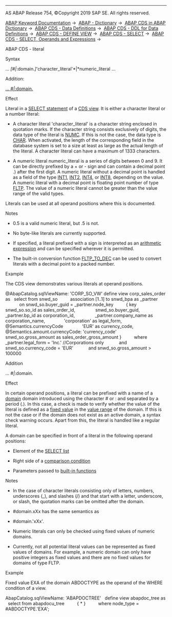   

* * *

AS ABAP Release 754, ©Copyright 2019 SAP SE. All rights reserved.

[ABAP Keyword Documentation](javascript:call_link\('abenabap.htm'\)) →  [ABAP - Dictionary](javascript:call_link\('abenabap_dictionary.htm'\)) →  [ABAP CDS in ABAP Dictionary](javascript:call_link\('abencds.htm'\)) →  [ABAP CDS - Data Definitions](javascript:call_link\('abenddic_cds_entities.htm'\)) →  [ABAP CDS - DDL for Data Definitions](javascript:call_link\('abencds_f1_ddl_syntax.htm'\)) →  [ABAP CDS - DEFINE VIEW](javascript:call_link\('abencds_f1_define_view.htm'\)) →  [ABAP CDS - SELECT](javascript:call_link\('abencds_f1_select_statement.htm'\)) →  [ABAP CDS - SELECT, Operands and Expressions](javascript:call_link\('abencds_operands_and_expressions.htm'\)) → 

ABAP CDS - literal

Syntax

... *\[*#*|*:domain.*\]*'character\_literal'*|*numeric\_literal ...

Addition:

[... #*|*:domain.](#!ABAP_ONE_ADD@1@)

Effect

Literal in a [SELECT statement](javascript:call_link\('abencds_f1_select_statement.htm'\)) of a [CDS view](javascript:call_link\('abencds_view_glosry.htm'\) "Glossary Entry"). It is either a character literal or a number literal:

-   A character literal 'character\_literal' is a character string enclosed in quotation marks. If the character string consists exclusively of digits, the data type of the literal is [NUMC](javascript:call_link\('abenddic_builtin_types.htm'\)). If this is not the case, the data type is [CHAR](javascript:call_link\('abenddic_builtin_types.htm'\)). When activated, the length of the corresponding field in the database system is set to a size at least as large as the actual length of the literal. A character literal can have a maximum of 1333 characters.

-   A numeric literal numeric\_literal is a series of digits between 0 and 9. It can be directly prefixed by a + or \- sign and can contain a decimal point .) after the first digit. A numeric literal without a decimal point is handled as a field of the type [INT1](javascript:call_link\('abenddic_builtin_types.htm'\)), [INT2](javascript:call_link\('abenddic_builtin_types.htm'\)), [INT4](javascript:call_link\('abenddic_builtin_types.htm'\)), or [INT8](javascript:call_link\('abenddic_builtin_types.htm'\)), depending on the value. A numeric literal with a decimal point is floating point number of type [FLTP](javascript:call_link\('abenddic_builtin_types.htm'\)). The value of a numeric literal cannot be greater than the value range of the valid types.

Literals can be used at all operand positions where this is documented.

Notes

-   0.5 is a valid numeric literal, but .5 is not.

-   No byte-like literals are currently supported.

-   If specified, a literal prefixed with a sign is interpreted as an [arithmetic expression](javascript:call_link\('abencds_f1_arithmetic_expression.htm'\)) and can be specified wherever it is permitted.

-   The built-in conversion function [FLTP\_TO\_DEC](javascript:call_link\('abencds_f1_conv_func_types.htm'\)) can be used to convert literals with a decimal point to a packed number.

Example

The CDS view demonstrates various literals at operand positions.

@AbapCatalog.sqlViewName: 'CORP\_SO\_VW'
define view corp\_sales\_order as
  select from snwd\_so
         association \[1..1\] to snwd\_bpa as \_partner
           on snwd\_so.buyer\_guid = \_partner.node\_key
         { key snwd\_so.so\_id as sales\_order\_id,
               snwd\_so.buyer\_guid,
               \_partner.bp\_id as corporation\_id,
               \_partner.company\_name as corporation\_name,
              'corporation' as legal\_form,
             @Semantics.currencyCode
              'EUR' as currency\_code,
             @Semantics.amount.currencyCode: 'currency\_code'
               snwd\_so.gross\_amount as sales\_order\_gross\_amount }
         where \_partner.legal\_form = 'Inc.' //Corporations only
           and snwd\_so.currency\_code = 'EUR'
           and snwd\_so.gross\_amount > 100000

Addition

... #*|*:domain.

Effect

In certain operand positions, a literal can be prefixed with a name of a [domain](javascript:call_link\('abendomain_glosry.htm'\) "Glossary Entry") domain introduced using the character # or : and separated by a period (.). In this case, a check is made to verify whether the value of the literal is defined as a [fixed value](javascript:call_link\('abenfixed_value_glosry.htm'\) "Glossary Entry") in the [value range](javascript:call_link\('abenddic_domains_sema.htm'\)) of the domain. If this is not the case or if the domain does not exist as an active domain, a syntax check warning occurs. Apart from this, the literal is handled like a regular literal.

A domain can be specified in front of a literal in the following operand positions:

-   Element of the [SELECT list](javascript:call_link\('abencds_f1_select_list.htm'\))

-   Right side of a [comparison condition](javascript:call_link\('abencds_cond_expr_comp.htm'\))

-   Parameters passed to [built-in functions](javascript:call_link\('abencds_f1_builtin_functions.htm'\))

Notes

-   In the case of character literals consisting only of letters, numbers, underscores (\_), and slashes (/) and that start with a letter, underscore, or slash, the quotation marks can be omitted after the domain.

-   #domain.xXx has the same semantics as

-   #domain.'xXx'.

-   Numeric literals can only be checked using fixed values of numeric domains.

-   Currently, not all potential literal values can be represented as fixed values of domains. For example, a numeric domain can only have positive integers as fixed values and there are no fixed values for domains of type FLTP.

Example

Fixed value EXA of the domain ABDOCTYPE as the operand of the WHERE condition of a view.

AbapCatalog.sqlViewName: 'ABAPDOCTREE'
  define view abapdoc\_tree as
  select from abapdocu\_tree
         { \* }
         where node\_type = #ABDOCTYPE.'EXA';